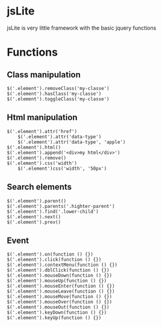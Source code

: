 # jsLite

jsLite is very little framework with the basic jquery functions

# Functions

## Class manipulation

```addClass
$('.element').removeClass('my-classe')
$('.element').hasClass('my-classe')
$('.element').toggleClass('my-classe')
```

## Html manipulation

```
$('.element').attr('href')
	$('.element').attr('data-type')
	$('.element').attr('data-type', 'apple')
$('.element').html()
$('.element').append('<div>my html</div>')
$('.element').remove()
$('.element').css('width')
	$('.element')css('width', '50px')
```

## Search elements

```
$('.element').parent()
$('.element').parents('.highter-parent')
$('.element').find('.lower-child')
$('.element').next()
$('.element').prev()
```

## Event

```
$('.element').on(function () {})
$('.element').click(function () {})
$('.element').contextMenu(function () {})
$('.element').dblClick(function () {})
$('.element').mouseDown(function () {})
$('.element').mouseUp(function () {})
$('.element').mouseEnter(function () {})
$('.element').mouseLeave(function () {})
$('.element').mouseMove(function () {})
$('.element').mouseOver(function () {})
$('.element').mouseOut(function () {})
$('.element').keyDown(function () {})
$('.element').keyUp(function () {})
```
